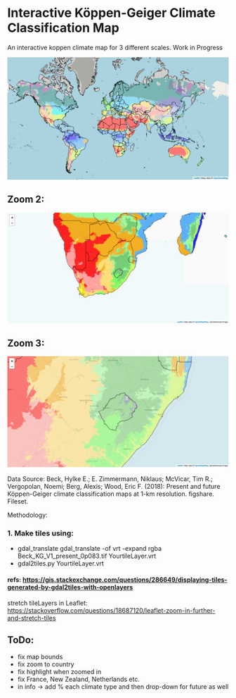 # Interactive Köppen-Geiger Climate Classification Map
An interactive koppen climate map for 3 different scales. Work in Progress


![Figure 1: Current Map](images/koppengeiger_map1.png)

## Zoom 2:
![Figure 2: Zoom 2](images/KG_map_zoom2.png)[]()

## Zoom 3:
![Figure 3: Zoom 3](images/KG_map_zoom3.png)[]()


Data Source:
Beck, Hylke E.; E. Zimmermann, Niklaus; McVicar, Tim R.; Vergopolan, Noemi; Berg, Alexis; Wood, Eric F. (2018): Present and future Köppen-Geiger climate classification maps at 1-km resolution. figshare. Fileset.

Methodology:
### 1. Make tiles using:
* gdal_translate gdal_translate -of vrt -expand rgba Beck_KG_V1_present_0p083.tif YourtileLayer.vrt
* gdal2tiles.py YourtileLayer.vrt
#### refs: https://gis.stackexchange.com/questions/286649/displaying-tiles-generated-by-gdal2tiles-with-openlayers
stretch tileLayers in Leaflet: https://stackoverflow.com/questions/18687120/leaflet-zoom-in-further-and-stretch-tiles

## ToDo:
* fix map bounds
* fix zoom to country
* fix highlight when zoomed in
* fix France, New Zealand, Netherlands etc.
* in info -> add % each climate type and then drop-down for future as well
